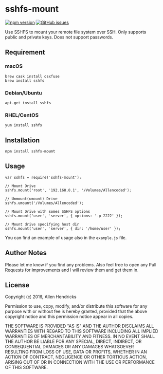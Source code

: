 # sshfs-mount
[![npm version](https://badge.fury.io/js/sshfs-mount.svg)](https://badge.fury.io/js/sshfs-mount)
[![GitHub issues](https://img.shields.io/github/issues/allencoded/sshfs-mount.svg)](https://github.com/allencoded/sshfs-mount/issues)

Use SSHFS to mount your remote file system over SSH. Only supports public and private keys. Does not support passwords.

## Requirement

### macOS
```
brew cask install osxfuse
brew install sshfs
```

### Debian/Ubuntu
```apt-get install sshfs```

### RHEL/CentOS
```yum install sshfs```

## Installation
```npm install sshfs-mount```

## Usage
```
var sshfs = require('sshfs-mount');

// Mount Drive
sshfs.mount('root', '192.168.0.1', '/Volumes/Allencoded');

// Unmount(umount) Drive
sshfs.umount('/Volumes/Allencoded');

// Mount Drive with somes SSHFS options
sshfs.mount('user', 'server', { options: '-p 2222' });

// Mount drive specifying host dir
sshfs.mount('user', 'server', { dir: '/home/user' });
```

You can find an example of usage also in the `example.js` file.

## Author Notes
Please let me know if you find any problems. Also feel free to open any Pull Requests for improvements and I will review them and get them in.

## License
Copyright (c) 2016, Allen Hendricks

Permission to use, copy, modify, and/or distribute this software for any purpose with or without fee is hereby granted, provided that the above copyright notice and this permission notice appear in all copies.

THE SOFTWARE IS PROVIDED "AS IS" AND THE AUTHOR DISCLAIMS ALL WARRANTIES WITH REGARD TO THIS SOFTWARE INCLUDING ALL IMPLIED WARRANTIES OF MERCHANTABILITY AND FITNESS. IN NO EVENT SHALL THE AUTHOR BE LIABLE FOR ANY SPECIAL, DIRECT, INDIRECT, OR CONSEQUENTIAL DAMAGES OR ANY DAMAGES WHATSOEVER RESULTING FROM LOSS OF USE, DATA OR PROFITS, WHETHER IN AN ACTION OF CONTRACT, NEGLIGENCE OR OTHER TORTIOUS ACTION, ARISING OUT OF OR IN CONNECTION WITH THE USE OR PERFORMANCE OF THIS SOFTWARE.
